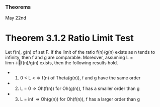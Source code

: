### Theorems

May 22nd
# Theorem 3.1.2 Ratio Limit Test
Let f(n), g(n) of set F. If the limit of the ratio f(n)/g(n) exists as n tends to infinity, then f and g are comparable. Moreover, assuming L = limn→􏰂f(n)/g(n) exists, then the following results hold.
- 1. 0 < L < => f(n) of Theta(g(n)), f and g have the same order
- 2. L = 0 => Oh(f(n)) for Oh(g(n)), f has a smaller order than g
- 3. L = $\inf$ => Oh(g(n)) for Oh(f(n)), f has a larger order than g
